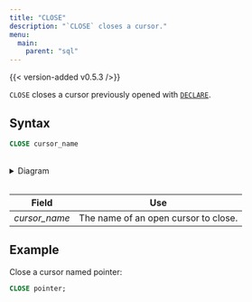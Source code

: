 ```yaml
---
title: "CLOSE"
description: "`CLOSE` closes a cursor."
menu:
  main:
    parent: "sql"
---
```


{{< version-added v0.5.3 />}}

`CLOSE` closes a cursor previously opened with [`DECLARE`](/sql/declare).

## Syntax

```sql
CLOSE cursor_name
```

<br/>
<details>
<summary>Diagram</summary>
<br>

{{< diagram "close.svg" >}}

</details>
<br/>

Field | Use
------|-----
_cursor&lowbar;name_ | The name of an open cursor to close.

## Example

Close a cursor named pointer:

```sql
CLOSE pointer;
```

